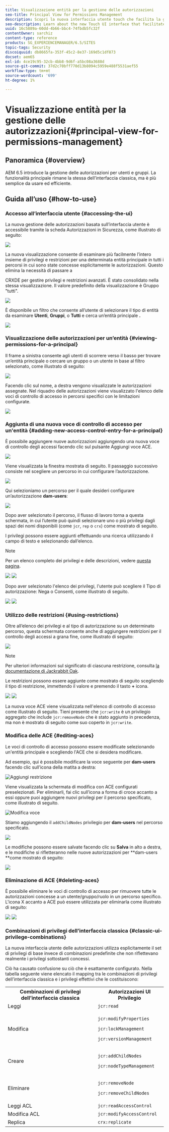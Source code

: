 ```yaml
---
title: Visualizzazione entità per la gestione delle autorizzazioni
seo-title: Principal View for Permissions Management
description: Scopri la nuova interfaccia utente touch che facilita la gestione delle autorizzazioni.
seo-description: Learn about the new Touch UI interface that facilitates permissions management.
uuid: 16c5889a-60dd-4b66-bbc4-74fbdb5fc32f
contentOwner: sarchiz
content-type: reference
products: SG_EXPERIENCEMANAGER/6.5/SITES
topic-tags: Security
discoiquuid: db8665fa-353f-45c2-8e37-169d5c1df873
docset: aem65
exl-id: 4ce19c95-32cb-4bb8-9d6f-a5bc08a3688d
source-git-commit: 37d2c70bff770d13b8094c5959e488f5531aef55
workflow-type: tm+mt
source-wordcount: '699'
ht-degree: 1%

---
```


# Visualizzazione entità per la gestione delle autorizzazioni{#principal-view-for-permissions-management}

## Panoramica {#overview}

AEM 6.5 introduce la gestione delle autorizzazioni per utenti e gruppi. La funzionalità principale rimane la stessa dell’interfaccia classica, ma è più semplice da usare ed efficiente.

## Guida all’uso {#how-to-use}

### Accesso all’interfaccia utente {#accessing-the-ui}

La nuova gestione delle autorizzazioni basata sull’interfaccia utente è accessibile tramite la scheda Autorizzazioni in Sicurezza, come illustrato di seguito:

![](assets/screen_shot_2019-03-17at63333pm.png)

La nuova visualizzazione consente di esaminare più facilmente l’intero insieme di privilegi e restrizioni per una determinata entità principale in tutti i percorsi in cui sono state concesse esplicitamente le autorizzazioni. Questo elimina la necessità di passare a

CRXDE per gestire privilegi e restrizioni avanzati. È stato consolidato nella stessa visualizzazione. Il valore predefinito della visualizzazione è Gruppo &quot;tutti&quot;.

![](assets/unu-1.png)

È disponibile un filtro che consente all’utente di selezionare il tipo di entità da esaminare **Utenti**, **Gruppi**, o **Tutti** e cerca un’entità principale **.**

![](assets/image2019-3-20_23-52-51.png)

### Visualizzazione delle autorizzazioni per un’entità {#viewing-permissions-for-a-principal}

Il frame a sinistra consente agli utenti di scorrere verso il basso per trovare un’entità principale o cercare un gruppo o un utente in base al filtro selezionato, come illustrato di seguito:

![](assets/doi-1.png)

Facendo clic sul nome, a destra vengono visualizzate le autorizzazioni assegnate. Nel riquadro delle autorizzazioni viene visualizzato l&#39;elenco delle voci di controllo di accesso in percorsi specifici con le limitazioni configurate.

![](assets/trei-1.png)

### Aggiunta di una nuova voce di controllo di accesso per un&#39;entità {#adding-new-access-control-entry-for-a-principal}

È possibile aggiungere nuove autorizzazioni aggiungendo una nuova voce di controllo degli accessi facendo clic sul pulsante Aggiungi voce ACE.

![](assets/patru.png)

Viene visualizzata la finestra mostrata di seguito. Il passaggio successivo consiste nel scegliere un percorso in cui configurare l’autorizzazione.

![](assets/cinci-1.png)

Qui selezioniamo un percorso per il quale desideri configurare un’autorizzazione **dam-users**:

![](assets/sase-1.png)

Dopo aver selezionato il percorso, il flusso di lavoro torna a questa schermata, in cui l’utente può quindi selezionare uno o più privilegi dagli spazi dei nomi disponibili (come `jcr`, `rep` o `crx`) come mostrato di seguito.

I privilegi possono essere aggiunti effettuando una ricerca utilizzando il campo di testo e selezionando dall’elenco.

>[!NOTE]
>
>Per un elenco completo dei privilegi e delle descrizioni, vedere [questa pagina](/help/sites-administering/user-group-ac-admin.md#access-right-management).

![](assets/image2019-3-21_0-5-47.png) ![](assets/image2019-3-21_0-6-53.png)

Dopo aver selezionato l&#39;elenco dei privilegi, l&#39;utente può scegliere il Tipo di autorizzazione: Nega o Consenti, come illustrato di seguito.

![](assets/screen_shot_2019-03-17at63938pm.png) ![](assets/screen_shot_2019-03-17at63947pm.png)

### Utilizzo delle restrizioni {#using-restrictions}

Oltre all’elenco dei privilegi e al tipo di autorizzazione su un determinato percorso, questa schermata consente anche di aggiungere restrizioni per il controllo degli accessi a grana fine, come illustrato di seguito:

![](assets/image2019-3-21_1-4-14.png)

>[!NOTE]
>
>Per ulteriori informazioni sul significato di ciascuna restrizione, consulta [la documentazione di Jackrabbit Oak](https://jackrabbit.apache.org/oak/docs/security/authorization/restriction.html).

Le restrizioni possono essere aggiunte come mostrato di seguito scegliendo il tipo di restrizione, immettendo il valore e premendo il tasto **+** icona.

![](assets/sapte-1.png) ![](assets/opt-1.png)

La nuova voce ACE viene visualizzata nell&#39;elenco di controllo di accesso come illustrato di seguito. Tieni presente che `jcr:write` è un privilegio aggregato che include `jcr:removeNode` che è stato aggiunto in precedenza, ma non è mostrato di seguito come suo coperto in `jcr:write`.

### Modifica delle ACE {#editing-aces}

Le voci di controllo di accesso possono essere modificate selezionando un&#39;entità principale e scegliendo l&#39;ACE che si desidera modificare.

Ad esempio, qui è possibile modificare la voce seguente per **dam-users** facendo clic sull’icona della matita a destra:

![Aggiungi restrizione](assets/image2019-3-21_0-35-39.png)

Viene visualizzata la schermata di modifica con ACE configurati preselezionati. Per eliminarli, fai clic sull’icona a forma di croce accanto a essi oppure puoi aggiungere nuovi privilegi per il percorso specificato, come illustrato di seguito.

![Modifica voce](assets/noua-1.png)

Stiamo aggiungendo il `addChildNodes` privilegio per **dam-users** nel percorso specificato.

![](assets/image2019-3-21_0-45-35.png)

Le modifiche possono essere salvate facendo clic su **Salva** in alto a destra, e le modifiche si rifletteranno nelle nuove autorizzazioni per **dam-users **come mostrato di seguito:

![](assets/zece-1.png)

### Eliminazione di ACE {#deleting-aces}

È possibile eliminare le voci di controllo di accesso per rimuovere tutte le autorizzazioni concesse a un utente/gruppo/ruolo in un percorso specifico. L&#39;icona X accanto a ACE può essere utilizzata per eliminarla come illustrato di seguito:

![](assets/image2019-3-21_0-53-19.png) ![](assets/unspe.png)

### Combinazioni di privilegi dell’interfaccia classica {#classic-ui-privilege-combinations}

La nuova interfaccia utente delle autorizzazioni utilizza esplicitamente il set di privilegi di base invece di combinazioni predefinite che non riflettevano realmente i privilegi sottostanti concessi.

Ciò ha causato confusione su ciò che è esattamente configurato. Nella tabella seguente viene elencato il mapping tra le combinazioni di privilegi dell’interfaccia classica e i privilegi effettivi che le costituiscono:

<table>
 <tbody>
  <tr>
   <th>Combinazioni di privilegi dell’interfaccia classica</th>
   <th>Autorizzazioni UI Privilegio</th>
  </tr>
  <tr>
   <td>Leggi</td>
   <td><code>jcr:read</code></td>
  </tr>
  <tr>
   <td>Modifica</td>
   <td><p><code>jcr:modifyProperties</code></p> <p><code>jcr:lockManagement</code></p> <p><code>jcr:versionManagement</code></p> </td>
  </tr>
  <tr>
   <td>Creare</td>
   <td><p><code>jcr:addChildNodes</code></p> <p><code>jcr:nodeTypeManagement</code></p> </td>
  </tr>
  <tr>
   <td>Eliminare</td>
   <td><p><code>jcr:removeNode</code></p> <p><code>jcr:removeChildNodes</code></p> </td>
  </tr>
  <tr>
   <td>Leggi ACL</td>
   <td><code>jcr:readAccessControl</code></td>
  </tr>
  <tr>
   <td>Modifica ACL</td>
   <td><code>jcr:modifyAccessControl</code></td>
  </tr>
  <tr>
   <td>Replica</td>
   <td><code>crx:replicate</code></td>
  </tr>
 </tbody>
</table>
